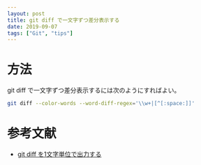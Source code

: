```yaml
---
layout: post
title: git diff で一文字ずつ差分表示する
date: 2019-09-07
tags: ["Git", "tips"]
---
```


# 方法
git diff で一文字ずつ差分表示するには次のようにすればよい。

```bash
git diff --color-words --word-diff-regex='\\w+|[^[:space:]]'
```

# 参考文献
* [git diff を1文字単位で出力する](http://neos21.hatenablog.com/entry/2018/04/05/080000)
